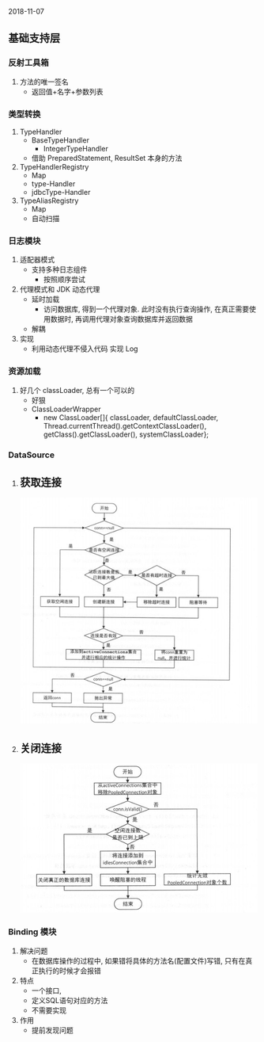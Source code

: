 2018-11-07

## 基础支持层

### 反射工具箱
1. 方法的唯一签名
    - 返回值+名字+参数列表
    
### 类型转换
1. TypeHandler
    - BaseTypeHandler
        - IntegerTypeHandler
    - 借助 PreparedStatement, ResultSet 本身的方法
2. TypeHandlerRegistry
    - Map
    - type-Handler
    - jdbcType-Handler
3. TypeAliasRegistry
    - Map
    - 自动扫描

### 日志模块
1. 适配器模式
    - 支持多种日志组件
        - 按照顺序尝试
2. 代理模式和 JDK 动态代理
    - 延时加载
        - 访问数据库, 得到一个代理对象. 此时没有执行查询操作, 在真正需要使用数据时, 再调用代理对象查询数据库并返回数据
    - 解耦
3. 实现
    - 利用动态代理不侵入代码 实现 Log

### 资源加载
1. 好几个 classLoader, 总有一个可以的
    - 好狠
    - ClassLoaderWrapper
        - new ClassLoader[]{
                  classLoader, 
                  defaultClassLoader, 
                  Thread.currentThread().getContextClassLoader(), 
                  getClass().getClassLoader(), 
                  systemClassLoader}; 
                  
### DataSource
1. 获取连接
    - 
    ![](1.jpg)

2. 关闭连接
    - 
    ![](2.jpg) 
    
### Binding 模块
1. 解决问题
    - 在数据库操作的过程中, 如果错将具体的方法名(配置文件)写错, 只有在真正执行的时候才会报错
2. 特点
    - 一个接口, 
    - 定义SQL语句对应的方法
    - 不需要实现
2. 作用
    - 提前发现问题
